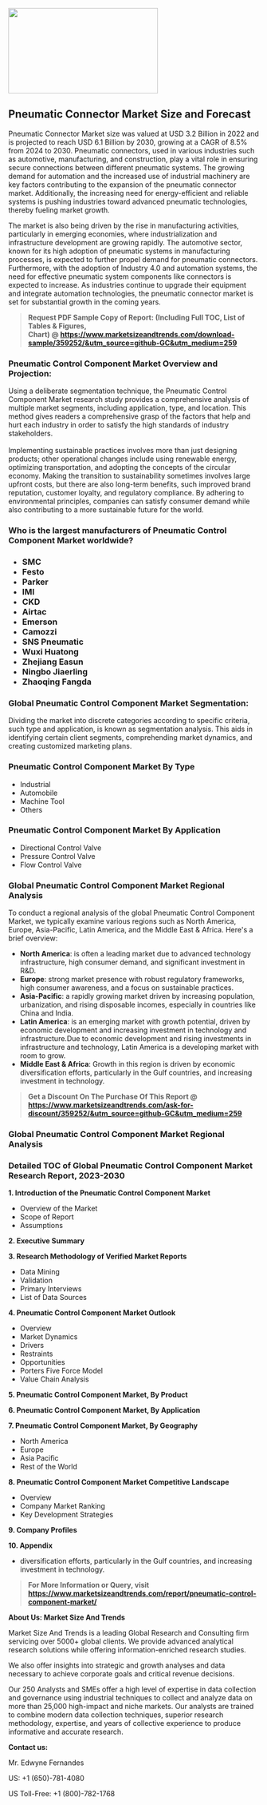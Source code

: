 <p><img class="alignnone size-medium wp-image-20088" src="https://ffe5etoiles.com/wp-content/uploads/2024/12/MST1-300x171.png" alt="" width="300" height="171" /></p><h2>Pneumatic Connector Market Size and Forecast</h2><p>Pneumatic Connector Market size was valued at USD 3.2 Billion in 2022 and is projected to reach USD 6.1 Billion by 2030, growing at a CAGR of 8.5% from 2024 to 2030. Pneumatic connectors, used in various industries such as automotive, manufacturing, and construction, play a vital role in ensuring secure connections between different pneumatic systems. The growing demand for automation and the increased use of industrial machinery are key factors contributing to the expansion of the pneumatic connector market. Additionally, the increasing need for energy-efficient and reliable systems is pushing industries toward advanced pneumatic technologies, thereby fueling market growth.</p><p>The market is also being driven by the rise in manufacturing activities, particularly in emerging economies, where industrialization and infrastructure development are growing rapidly. The automotive sector, known for its high adoption of pneumatic systems in manufacturing processes, is expected to further propel demand for pneumatic connectors. Furthermore, with the adoption of Industry 4.0 and automation systems, the need for effective pneumatic system components like connectors is expected to increase. As industries continue to upgrade their equipment and integrate automation technologies, the pneumatic connector market is set for substantial growth in the coming years.</p></p><blockquote id="" class=""><strong>Request PDF Sample Copy of Report: (Including Full TOC, List of Tables &amp; Figures, Chart)&nbsp;@&nbsp;<strong><a href="https://www.marketsizeandtrends.com/download-sample/359252/&utm_source=github-GC&utm_medium=259" target="_blank">https://www.marketsizeandtrends.com/download-sample/359252/&utm_source=github-GC&utm_medium=259</a></strong></strong></blockquote><h3 id="" class="">Pneumatic Control Component Market&nbsp;Overview and Projection:</h3><p id="" class="">Using a deliberate segmentation technique, the Pneumatic Control Component Market research study provides a comprehensive analysis of multiple market segments, including application, type, and location. This method gives readers a comprehensive grasp of the factors that help and hurt each industry in order to satisfy the high standards of industry stakeholders. <br /> <br />Implementing sustainable practices involves more than just designing products; other operational changes include using renewable energy, optimizing transportation, and adopting the concepts of the circular economy. Making the transition to sustainability sometimes involves large upfront costs, but there are also long-term benefits, such improved brand reputation, customer loyalty, and regulatory compliance. By adhering to environmental principles, companies can satisfy consumer demand while also contributing to a more sustainable future for the world.</p><h3 id="" class="">Who is the largest manufacturers of&nbsp;Pneumatic Control Component Market worldwide?</h3><h3 class=""><p><ul><li>SMC </li><li> Festo </li><li> Parker </li><li> IMI </li><li> CKD </li><li> Airtac </li><li> Emerson </li><li> Camozzi </li><li> SNS Pneumatic </li><li> Wuxi Huatong </li><li> Zhejiang Easun </li><li> Ningbo Jiaerling </li><li> Zhaoqing Fangda</li></ul></p></h3><h3 id="" class="">Global&nbsp;Pneumatic Control Component Market Segmentation:</h3><p id="" class="">Dividing the market into discrete categories according to specific criteria, such type and application, is known as segmentation analysis. This aids in identifying certain client segments, comprehending market dynamics, and creating customized marketing plans.</p><h3 id="" class="">Pneumatic Control Component Market&nbsp;By Type</h3><p><p><ul><li>Industrial</li><li> Automobile</li><li> Machine Tool</li><li> Others</p></li></ul></p></p><h3 id="" class="">Pneumatic Control Component Market&nbsp;By Application</h3><p class=""><p><ul><li>Directional Control Valve</li><li> Pressure Control Valve</li><li> Flow Control Valve</li></ul></p></p><h3 id="" class="">Global Pneumatic Control Component Market Regional Analysis</h3><p id="" class="">To conduct a regional analysis of the global Pneumatic Control Component Market, we typically examine various regions such as North America, Europe, Asia-Pacific, Latin America, and the Middle East &amp; Africa. Here's a brief overview:</p><ul><li><strong>North America</strong>: is often a leading market due to advanced technology infrastructure, high consumer demand, and significant investment in R&amp;D.</li><li><strong>Europe</strong>: strong market presence with robust regulatory frameworks, high consumer awareness, and a focus on sustainable practices.</li><li><strong>Asia-Pacific</strong>: a rapidly growing market driven by increasing population, urbanization, and rising disposable incomes, especially in countries like China and India.</li><li><strong>Latin America</strong>: is an emerging market with growth potential, driven by economic development and increasing investment in technology and infrastructure.Due to economic development and rising investments in infrastructure and technology, Latin America is a developing market with room to grow.</li><li><strong>Middle East &amp; Africa</strong>: Growth in this region is driven by economic diversification efforts, particularly in the Gulf countries, and increasing investment in technology.</li></ul><blockquote id="" class=""><strong>Get a Discount On The Purchase Of This Report @ <strong><a href="https://www.marketsizeandtrends.com/ask-for-discount/359252/&utm_source=github-GC&utm_medium=259" target="_blank">https://www.marketsizeandtrends.com/ask-for-discount/359252/&utm_source=github-GC&utm_medium=259</a></strong></strong></blockquote><h3 id="" class="">Global Pneumatic Control Component Market Regional Analysis</h3><h3 id="" class="">Detailed TOC of Global Pneumatic Control Component Market Research Report, 2023-2030</h3><p id="" class=""><strong>1. Introduction of the Pneumatic Control Component Market</strong></p><ul><li>Overview of the Market</li><li>Scope of Report</li><li>Assumptions</li></ul><p id="" class=""><strong>2. Executive Summary</strong></p><p id="" class=""><strong>3. Research Methodology of Verified Market Reports</strong></p><ul><li>Data Mining</li><li>Validation</li><li>Primary Interviews</li><li>List of Data Sources</li></ul><p id="" class=""><strong>4. Pneumatic Control Component Market Outlook</strong></p><ul><li>Overview</li><li>Market Dynamics</li><li>Drivers</li><li>Restraints</li><li>Opportunities</li><li>Porters Five Force Model</li><li>Value Chain Analysis</li></ul><p id="" class=""><strong>5. Pneumatic Control Component Market, By Product</strong></p><p id="" class=""><strong>6. Pneumatic Control Component Market, By Application</strong></p><p id="" class=""><strong>7. Pneumatic Control Component Market, By Geography</strong></p><ul><li>North America</li><li>Europe</li><li>Asia Pacific</li><li>Rest of the World</li></ul><p id="" class=""><strong>8. Pneumatic Control Component Market Competitive Landscape</strong></p><ul><li>Overview</li><li>Company Market Ranking</li><li>Key Development Strategies</li></ul><p id="" class=""><strong>9. Company Profiles</strong></p><p id="" class=""><strong>10. Appendix</strong></p><ul><li>diversification efforts, particularly in the Gulf countries, and increasing investment in technology.</li></ul><blockquote id="" class=""><strong>For More Information or Query, visit <strong><strong><a href="https://www.marketsizeandtrends.com/report/pneumatic-control-component-market/" target="_blank">https://www.marketsizeandtrends.com/report/pneumatic-control-component-market/</a></strong></strong></strong></blockquote><p id="" class=""><strong>About Us: Market Size And Trends</strong></p><p id="" class="">Market Size And Trends is a leading Global Research and Consulting firm servicing over 5000+ global clients. We provide advanced analytical research solutions while offering information-enriched research studies.</p><p id="" class="">We also offer insights into strategic and growth analyses and data necessary to achieve corporate goals and critical revenue decisions.</p><p id="" class="">Our 250 Analysts and SMEs offer a high level of expertise in data collection and governance using industrial techniques to collect and analyze data on more than 25,000 high-impact and niche markets. Our analysts are trained to combine modern data collection techniques, superior research methodology, expertise, and years of collective experience to produce informative and accurate research.</p><p id="" class=""><strong>Contact us:</strong></p><p id="" class="">Mr. Edwyne Fernandes</p><p id="" class="">US: +1 (650)-781-4080</p><p id="" class="">US Toll-Free: +1 (800)-782-1768</p>
